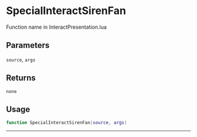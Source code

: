 # SpecialInteractSirenFan
Function name in InteractPresentation.lua
## Parameters
`source`, `args`
## Returns
`none`
## Usage
```lua
function SpecialInteractSirenFan(source, args)
```
---
